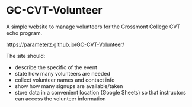 # GC-CVT-Volunteer
 A simple website to manage volunteers for the Grossmont College CVT echo program. 

 https://parameterz.github.io/GC-CVT-Volunteer/
 
 The site should:

 - describe the specific of the event
 - state how many volunteers are needed
 - collect volunteer names and contact info
 - show how many signups are available/taken
 - store data in a convenient location (Google Sheets) so that instructors can access the volunteer information


